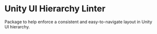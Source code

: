 # Unity UI Hierarchy Linter

Package to help enforce a consistent and easy-to-navigate layout in Unity UI hierarchy.